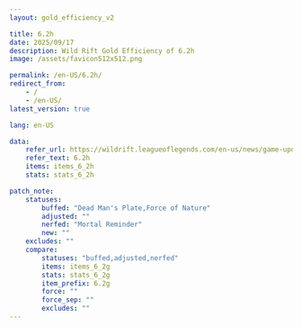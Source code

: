 ```yaml
---
layout: gold_efficiency_v2

title: 6.2h
date: 2025/09/17
description: Wild Rift Gold Efficiency of 6.2h
image: /assets/favicon512x512.png

permalink: /en-US/6.2h/
redirect_from:
    - /
    - /en-US/
latest_version: true

lang: en-US

data:
    refer_url: https://wildrift.leagueoflegends.com/en-us/news/game-updates/wild-rift-patch-notes-6-2h/
    refer_text: 6.2h
    items: items_6_2h
    stats: stats_6_2h

patch_note:
    statuses:
        buffed: "Dead Man's Plate,Force of Nature"
        adjusted: ""
        nerfed: "Mortal Reminder"
        new: ""
    excludes: ""
    compare:
        statuses: "buffed,adjusted,nerfed"
        items: items_6_2g
        stats: stats_6_2g
        item_prefix: 6.2g
        force: ""
        force_sep: ""
        excludes: ""
---
```

